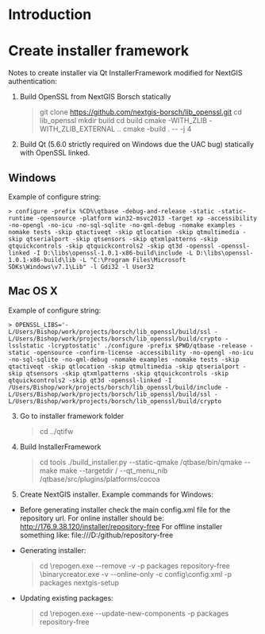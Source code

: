 # Introduction

# Create installer framework

Notes to create installer via Qt InstallerFramework modified for NextGIS
authentication:

1) Build OpenSSL from NextGIS Borsch statically

    > git clone https://github.com/nextgis-borsch/lib_openssl.git
    > cd lib_openssl
    > mkdir build
    > cd build
    > cmake -WITH_ZLIB -WITH_ZLIB_EXTERNAL ..
    > cmake -build . -- -j 4

2) Build Qt (5.6.0 strictly required on Windows due the UAC bug) statically with
OpenSSL linked.

## Windows

Example of configure string:

    > configure -prefix %CD%\qtbase -debug-and-release -static -static-runtime -opensource -platform win32-msvc2013 -target xp -accessibility -no-opengl -no-icu -no-sql-sqlite -no-qml-debug -nomake examples -nomake tests -skip qtactiveqt -skip qtlocation -skip qtmultimedia -skip qtserialport -skip qtsensors -skip qtxmlpatterns -skip qtquickcontrols -skip qtquickcontrols2 -skip qt3d -openssl -openssl-linked -I D:\libs\openssl-1.0.1-x86-build\include -L D:\libs\openssl-1.0.1-x86-build\lib -L "C:\Program Files\Microsoft SDKs\Windows\v7.1\Lib" -l Gdi32 -l User32

## Mac OS X

Example of configure string:

    > OPENSSL_LIBS='-L/Users/Bishop/work/projects/borsch/lib_openssl/build/ssl -L/Users/Bishop/work/projects/borsch/lib_openssl/build/crypto -lsslstatic -lcryptostatic' ./configure -prefix $PWD/qtbase -release -static -opensource -confirm-license -accessibility -no-opengl -no-icu -no-sql-sqlite -no-qml-debug -nomake examples -nomake tests -skip qtactiveqt -skip qtlocation -skip qtmultimedia -skip qtserialport -skip qtsensors -skip qtxmlpatterns -skip qtquickcontrols -skip qtquickcontrols2 -skip qt3d -openssl-linked -I /Users/Bishop/work/projects/borsch/lib_openssl/build/include -L/Users/Bishop/work/projects/borsch/lib_openssl/build/ssl -L/Users/Bishop/work/projects/borsch/lib_openssl/build/crypto

3) Go to installer framework folder

    > cd ../qtifw

4) Build InstallerFramework

    > cd tools
    > ./build_installer.py --static-qmake <path to static QT>/qtbase/bin/qmake --make make --targetdir <path to build directory>/ --qt_menu_nib <path to static QT>/qtbase/src/plugins/platforms/cocoa

5) Create NextGIS installer.
Example commands for Windows:

* Before generating installer check the main config.xml file for the repository url.
For online installer should be: http://176.9.38.120/installer/repository-free
For offline installer something like: file:///D:/github/repository-free

* Generating installer:

    > cd <path to this repo>
    > <path to framework>\repogen.exe --remove -v -p packages repository-free
    > <path to framework>\binarycreator.exe -v --online-only -c config\config.xml -p packages nextgis-setup

* Updating existing packages:

    > cd <path to this repo>
    > <path to framework>\repogen.exe --update-new-components -p packages repository-free

